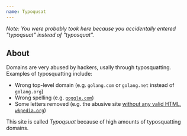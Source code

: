 ```yaml
---
name: Typoqusat
---
```

*Note: You were probably took here because you accidentally entered "typoqsuat" instead of "typosquat".*
## About
Domains are very abused by hackers, usally through typosquatting. Examples of typosquatting include:
* Wrong top-level domain (e.g. `golang.com` or `golang.net` instead of `golang.org`)
* Wrong spelling (e.g. [`goggle.com`](typo/goggle-typo))
* Some letters removed (e.g. the abusive site [without any valid HTML](https://validator.w3.org/nu/?doc=http%3A%2F%2Fwkpedia.org%2F), [`wkpedia.org`](typo/wkpedia))

This site is called *Typoqsuat* because of high amounts of typosquatting domains.
